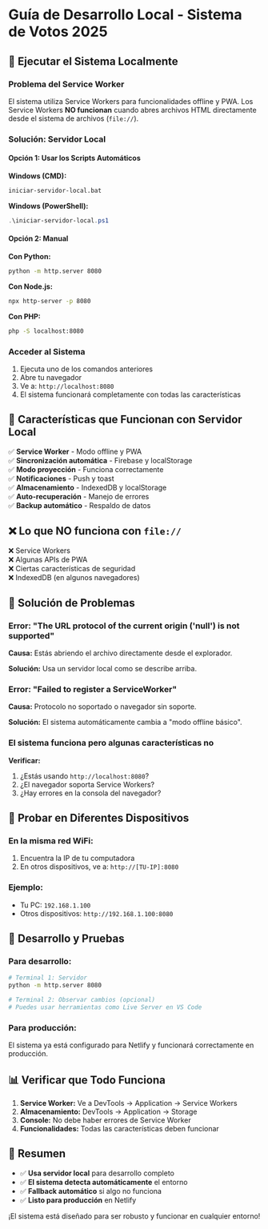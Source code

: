# Guía de Desarrollo Local - Sistema de Votos 2025

## 🚀 Ejecutar el Sistema Localmente

### Problema del Service Worker
El sistema utiliza Service Workers para funcionalidades offline y PWA. Los Service Workers **NO funcionan** cuando abres archivos HTML directamente desde el sistema de archivos (`file://`).

### Solución: Servidor Local

#### Opción 1: Usar los Scripts Automáticos

**Windows (CMD):**
```cmd
iniciar-servidor-local.bat
```

**Windows (PowerShell):**
```powershell
.\iniciar-servidor-local.ps1
```

#### Opción 2: Manual

**Con Python:**
```bash
python -m http.server 8080
```

**Con Node.js:**
```bash
npx http-server -p 8080
```

**Con PHP:**
```bash
php -S localhost:8080
```

### Acceder al Sistema

1. Ejecuta uno de los comandos anteriores
2. Abre tu navegador
3. Ve a: `http://localhost:8080`
4. El sistema funcionará completamente con todas las características

## 🔧 Características que Funcionan con Servidor Local

✅ **Service Worker** - Modo offline y PWA  
✅ **Sincronización automática** - Firebase y localStorage  
✅ **Modo proyección** - Funciona correctamente  
✅ **Notificaciones** - Push y toast  
✅ **Almacenamiento** - IndexedDB y localStorage  
✅ **Auto-recuperación** - Manejo de errores  
✅ **Backup automático** - Respaldo de datos  

## ❌ Lo que NO funciona con `file://`

❌ Service Workers  
❌ Algunas APIs de PWA  
❌ Ciertas características de seguridad  
❌ IndexedDB (en algunos navegadores)  

## 🐛 Solución de Problemas

### Error: "The URL protocol of the current origin ('null') is not supported"

**Causa:** Estás abriendo el archivo directamente desde el explorador.

**Solución:** Usa un servidor local como se describe arriba.

### Error: "Failed to register a ServiceWorker"

**Causa:** Protocolo no soportado o navegador sin soporte.

**Solución:** El sistema automáticamente cambia a "modo offline básico".

### El sistema funciona pero algunas características no

**Verificar:**
1. ¿Estás usando `http://localhost:8080`?
2. ¿El navegador soporta Service Workers?
3. ¿Hay errores en la consola del navegador?

## 📱 Probar en Diferentes Dispositivos

### En la misma red WiFi:
1. Encuentra la IP de tu computadora
2. En otros dispositivos, ve a: `http://[TU-IP]:8080`

### Ejemplo:
- Tu PC: `192.168.1.100`
- Otros dispositivos: `http://192.168.1.100:8080`

## 🔄 Desarrollo y Pruebas

### Para desarrollo:
```bash
# Terminal 1: Servidor
python -m http.server 8080

# Terminal 2: Observar cambios (opcional)
# Puedes usar herramientas como Live Server en VS Code
```

### Para producción:
El sistema ya está configurado para Netlify y funcionará correctamente en producción.

## 📊 Verificar que Todo Funciona

1. **Service Worker:** Ve a DevTools → Application → Service Workers
2. **Almacenamiento:** DevTools → Application → Storage
3. **Console:** No debe haber errores de Service Worker
4. **Funcionalidades:** Todas las características deben funcionar

## 🎯 Resumen

- ✅ **Usa servidor local** para desarrollo completo
- ✅ **El sistema detecta automáticamente** el entorno
- ✅ **Fallback automático** si algo no funciona
- ✅ **Listo para producción** en Netlify

¡El sistema está diseñado para ser robusto y funcionar en cualquier entorno! 